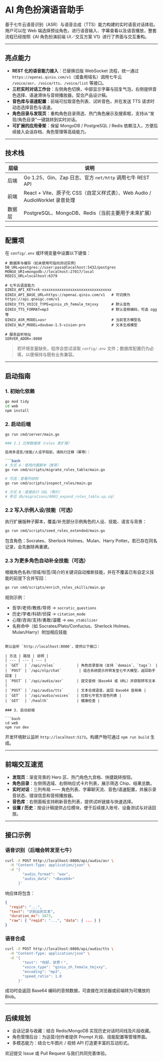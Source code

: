 # AI 角色扮演语音助手

基于七牛云语音识别（ASR）与语音合成（TTS）能力构建的实时语音对话体验。用户可以在 Web 端选择预设角色，进行语音输入、字幕查看以及语音播放，整套流程已经按照《AI 角色扮演前端 UI／交互方案 V1》进行了界面与交互重构。

---

## 亮点能力

- **REST 化的语音能力接入**：已替换旧版 WebSocket 流程，统一通过 `https://openai.qiniu.com/v1`（或备用域名）调用七牛云 `/voice/asr`、`/voice/tts`、`/voice/list` 等接口。
- **三栏实时对话工作台**：左侧角色切换，中部显示字幕与回复气泡，右侧提供音色选择、语速滑块与音频播放器，契合产品设计稿。
- **音色库与语速配置**：前端可拉取音色列表、试听音色，并在发送 TTS 请求时动态选择音色与语速。
- **角色目录与发现页**：重构角色目录筛选、热门角色展示及搜索框，支持从“发现/角色目录”一键跳转到实时对话。
- **可扩展的应用骨架**：保留 MongoDB / PostgreSQL / Redis 依赖注入，方便后续接入会话存档、角色管理等高级能力。

---

## 技术栈

| 层级 | 说明 |
| --- | --- |
| 后端 | Go 1.25、Gin、Zap 日志、官方 `net/http` 调用七牛 REST API |
| 前端 | React + Vite、原子化 CSS（自定义样式表）、Web Audio / AudioWorklet 录音处理 |
| 数据层 | PostgreSQL、MongoDB、Redis（当前主要用于未来扩展） |

---

## 配置项

在 `config/.env` 或环境变量中设置以下键值：

```dotenv
# 数据库与缓存（如未使用可指向测试实例）
DB_URL=postgres://user:pass@localhost:5432/postgres
MONGO_URI=mongodb://localhost:27017/local
REDIS_URL=localhost:6379

# 七牛云语音能力
QINIU_API_KEY=sk-xxxxxxxxxxxxxxxxxxxxxxxxxxxxxxxx
QINIU_API_BASE_URL=https://openai.qiniu.com/v1   # 可切换为 https://api.qnaigc.com/v1
QINIU_TTS_VOICE_TYPE=qiniu_zh_female_tmjxxy      # 默认音色
QINIU_TTS_FORMAT=mp3                             # 默认音频编码，可选 ogg等
QINIU_ASR_MODEL=asr                              # 当前官方模型名
QINIU_NLP_MODEL=doubao-1.5-vision-pro            # 文本生成模型

# 服务监听地址
SERVER_ADDR=:8080
```

> 若环境变量缺失，程序会尝试读取 `config/.env` 文件；数据库配置仍为必填，以便保持与既有业务兼容。

---

## 启动指南

### 1. 初始化依赖

```bash
go mod tidy
cd web
npm install
```

### 2. 启动后端

```bash
go run cmd/server/main.go

### 2.1 迁移数据库（roles 表扩展）

启用多语言/技能/人设字段前，请执行迁移（幂等）：

```bash
# 方式 A：使用内置脚本（推荐）
go run cmd/scripts/migrate_roles_table/main.go

# 可选：查看列结构
go run cmd/scripts/inspect_roles/main.go

# 方式 B：直接执行 SQL（等价）
# 参见 db/migrations/0002_expand_roles_table.up.sql
```

### 2.2 写入示例人设/技能（可选）

执行扩展版种子脚本，覆盖/补充部分示例角色的人设、技能、语言与背景：

```bash
go run cmd/scripts/seed_roles_extended/main.go
```

包含角色：Socrates、Sherlock Holmes、Mulan、Harry Potter。若已存在同名记录，会先删除再重建。

### 2.3 为更多角色自动补全技能（可选）

根据角色名称/领域/标签/简介的关键词自动推断技能，并在不覆盖已有自定义技能的前提下合并写回：

```bash
go run cmd/scripts/enrich_roles_skills/main.go
```

规则示例：
- 哲学/老师/教练/导师 → `socratic_questions`
- 历史/学者/科研/侦探 → `citation_mode`
- 心理/咨询/支持/勇敢/温暖 → `emo_stabilizer`
- 名称命中（如 Socrates/Plato/Confucius、Sherlock Holmes、Mulan/Harry）附加相应技能
```

默认监听 `http://localhost:8080`，提供以下接口：

| 方法 | 路径 | 说明 |
| --- | --- | --- |
| `GET`  | `/api/roles`          | 角色目录查询（支持 `domain`、`tags`） |
| `POST` | `/api/nlp/chat`        | 组合系统提示并转发至七牛大模型，返回助手回复 |
| `POST` | `/api/audio/asr`      | 提交音频（Base64 或 URL）并获取转写文本 |
| `POST` | `/api/audio/tts`      | 文本合成语音，返回 Base64 音频串 |
| `GET`  | `/api/audio/voices`   | 拉取七牛官方音色列表 |
| `GET`  | `/health`             | 健康检查 |

### 3. 启动前端

```bash
cd web
npm run dev
```

开发环境默认监听 `http://localhost:5173`。构建产物可通过 `npm run build` 生成。

---

## 前端交互速览

- **发现页**：渐变背景的 Hero 区、热门角色九宫格、快捷跳转按钮。
- **角色目录**：左侧筛选域、右侧响应式卡片列表，展示筛选 Chip、结果总数。
- **实时对话**：三列布局 —— 角色列表、字幕聊天流、音色/语速配置，并展示录音状态、错误信息和音频播放器。
- **音色库**：右侧面板支持刷新音色列表，提供试听链接与快速选择。
- **设置 / 历史**：按设计稿提供占位模块，便于后续接入账号、设备测试与对话回放。

---

## 接口示例

### 语音识别（后端会转发至七牛）

```bash
curl -X POST http://localhost:8080/api/audio/asr \
  -H "Content-Type: application/json" \
  -d '{
        "audio_format": "wav",
        "audio_data": "<Base64>"
      }'
```

响应体将包含：

```json
{
  "reqid": "...",
  "text": "识别出的文本",
  "duration_ms": 1673,
  "raw": { "reqid": "...", "data": { ... } }
}
```

### 语音合成

```bash
curl -X POST http://localhost:8080/api/audio/tts \
  -H "Content-Type: application/json" \
  -d '{
        "text": "你好，世界！",
        "voice_type": "qiniu_zh_female_tmjxxy",
        "encoding": "mp3",
        "speed_ratio": 1.0
      }'
```

成功时会返回 Base64 编码的音频数据，可直接在浏览器或前端转为可播放的 Blob。

---

## 后续规划

- 会话记录与收藏：结合 Redis/MongoDB 实现历史对话时间线及片段收藏。
- 角色管理后台：为运营/创作者提供 Prompt 片段、技能配置等管理界面。
- 多模态能力：结合七牛图片 / 视频 API 打造更丰富的互动形式。

欢迎提交 Issue 或 Pull Request 与我们共同完善体验。
